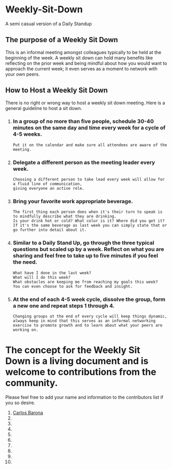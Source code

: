 # Weekly-Sit-Down
A semi casual version of a Daily Standup 

## The purpose of a Weekly Sit Down
This is an informal meeting amongst colleagues typically to be held at the beginning of the week. A weekly sit down can hold many benefits like reflecting on the prior week and being mindful about how you would want to approach the current week; it even serves as a moment to network  with your own peers.

## How to Host a Weekly Sit Down
There is no right or wrong way to host a weekly sit down meeting. Here is a general guideline to host a sit down.

1. ### In a group of no more than five people, schedule 30-40 minutes on the same day and time every week for a cycle of 4-5 weeks.
       Put it on the calendar and make sure all attendees are aware of the meeting.


1. ### Delegate a different person as the meeting leader every week.
       Choosing a different person to take lead every week will allow for a fluid line of communication, 
       giving everyone an active role.


1. ### Bring your favorite work appropriate beverage.
       The first thing each person does when it's their turn to speak is to mindfully describe what they are drinking. 
       Is your drink hot or cold? What color is it? Where did you get it? 
       If it's the same beverage as last week you can simply state that or go further into detail about it.


1. ### Similar to a Daily Stand Up, go through the three typical questions but scaled up by a week. Reflect on what you are sharing and feel free to take up to five minutes if you feel the need.
       What have I done in the last week?
       What will I do this week?
       What obstacles are keeping me from reaching my goals this week?
       You can even choose to ask for feedback and insight.

1. ### At the end of each 4-5 week cycle, dissolve the group, form a new one and repeat steps 1 through 4.
       Changing groups at the end of every cycle will keep things dynamic, 
       always keep in mind that this serves as an informal networking 
       exercise to promote growth and to learn about what your peers are working on.

# The concept for the Weekly Sit Down is a living document and is welcome to contributions from the community.

Please feel free to add your name and information to the contributors list if you so desire.

1. [Carlos Barona](https://github.com/Cbarona)
1.
1.
1.
1.
1.
1.
1.
1.
1.
